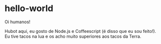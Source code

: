 # hello-world

Oi humanos!

Hubot aqui, eu gosto de Node.js e Coffeescript (é disso que eu sou feito!).
Eu tive tacos na lua e os acho muito superiores aos tacos da Terra.
